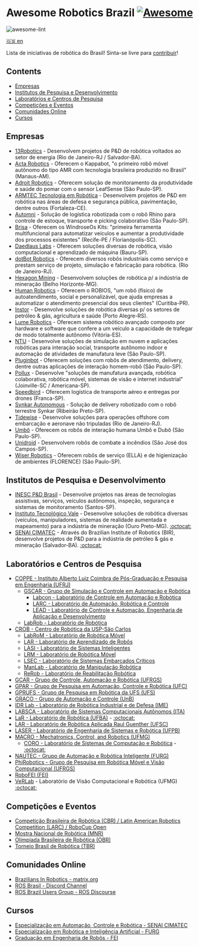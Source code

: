 # Awesome Robotics Brazil [![Awesome](https://awesome.re/badge.svg)](https://github.com/sindresorhus/awesome)

![awesome-lint](https://github.com/mateus-amarante/awesome-robotics-brazil/workflows/awesome-lint/badge.svg)

[:uk: en](README.EN.md)

Lista de iniciativas de robótica do Brasil! Sinta-se livre para [contribuir](CONTRIBUTING.md)!

## Contents

- [Empresas](#empresas)
- [Institutos de Pesquisa e Desenvolvimento](#institutos-de-pesquisa-e-desenvolvimento)
- [Laboratórios e Centros de Pesquisa](#laboratórios-e-centros-de-pesquisa)
- [Competições e Eventos](#competições-e-eventos)
- [Comunidades Online](#comunidades-online)
- [Cursos](#cursos)

## Empresas

- [13Robotics](http://www.13robotics.com/) - Desenvolvem projetos de P&D de robótica voltados ao setor de energia (Rio de Janeiro-RJ / Salvador-BA).
- [Acta Robotics](http://actarobotics.com/) - Oferecem o Kappabot, "o primeiro robô móvel autônomo do tipo AMR com tecnologia brasileira produzido no Brasil" (Manaus-AM).
- [Adroit Robotics](http://adroitrobotics.com/) - Oferecem solução de monitoramento da produtividade e saúde do pomar com o sensor LeafSense (São Paulo-SP).
- [ARMTEC Tecnologia em Robótica](http://www.armtecbrasil.com/) - Desenvolvem projetos de P&D em robótica nas áreas de defesa e segurança pública, pavimentação, dentre outros (Fortaleza-CE).
- [Automni](https://automni.com.br/) - Solução de logística robotizada com o robô Rhino para controle de estoque, transporte e picking colaborativo (São Paulo-SP).
- [Brisa](https://www.brisa.tech/) - Oferecem os WindroseOs Kits: "primeira ferramenta multifuncional para automatizar veículos e aumentar a produtividade dos processos existentes" (Recife-PE / Florianópolis-SC).
- [Daedlaus Labs](https://www.daedalus-tech.com/) - Oferecem soluções diversas de robótica, visão computacional e aprendizado de máquina (Bauru-SP).
- [dotBot Robotics](https://www.dotbot-robotics.com/) - Oferecem diversos robôs industriais como serviço e prestam serviço de projeto, simulação e fabricação para robótica. (Rio de Janeiro-RJ).
- [Hexagon Mining](https://hexagonmining.com/) - Desenvolvem soluções de robótica p/ a indústria de mineração (Belho Horizonte-MG).
- [Human Robotics](https://www.humanrobotics.ai/) - Oferecem o ROBIOS, "um robô (físico) de autoatendimento, social e personalizável, que ajuda empresas a automatizar o atendimento presencial dos seus clientes" (Curitiba-PR).
- [Instor](https://www.instor.com.br/) - Desenvolve soluções de robótica diversas p/ os setores de petróleo & gás, agricultura e saúde (Porto Alegre-RS).
- [Lume Robotics](http://lumerobotics.ai/) - Oferecem sistema robótico avançado composto por hardware e software que confere a um veículo a capacidade de trafegar de modo totalmente autônomo (Vitória-ES).
- [NTU](https://ntu.ai/) - Desenvolve soluções de simulação em nuvem e aplicações robóticas para interação social, transporte autônomo indoor e automação de atividades de manufatura leve (São Paulo-SP).
- [Pluginbot](https://pluginbot.ai/) - Oferecem soluções com robôs de atendimento, delivery, dentre outras aplicações de interação homem-robô (São Paulo-SP).
- [Pollux](https://www.pollux.com.br/) - Desenvolve "soluções de manufatura avançada, robótica colaborativa, robótica móvel, sistemas de visão e internet industrial" (Joinville-SC / Americana-SP).
- [Speedbird](https://speedbird.aero/) - Oferecem logística de transporte aéreo e entregas por drones (Franca-SP).
- [Synkar Autonomous](https://www.synkar.com/) - Solução de delivery robotizado com o robô terrestre Synkar (Ribeirão Preto-SP).
- [Tidewise](https://www.tidewise.io/) - Desenvolve soluções para operações offshore com embarcação e aeronave não tripuladas (Rio de Janeiro-RJ).
- [Umbô](https://www.umbo.net.br/) - Oferecem os robôs de interação humana Umbô e Dubô (São Paulo-SP).
- [Unidroid](https://www.unidroid.com.br/) - Desenvolvem robôs de combate a incêndios (São José dos Campos-SP).
- [Wiser Robotics](https://wiserrobotics.com.br/) - Oferecem robôs de serviço (ELLA) e de higienização de ambientes (FLORENCE) (São Paulo-SP).

## Institutos de Pesquisa e Desenvolvimento

- [INESC P&D Brasil](http://inescbrasil.org.br/) - Desenvolve projetos nas áreas de tecnologias assistivas, serviços, veículos autônomos, inspeção, segurança e sistemas de monitoramento (Santos-SP).
- [Instituto Tecnológico Vale](http://www.itv.org/en/research-line/robotics-applied-to-mining/) - Desenvolve soluções de robótica diversas (veículos, manipuladores, sistemas de realidade aumentada e mapeamento) para a indústria de mineração (Ouro Preto-MG). [:octocat:](https://github.com/itvroc/)
- [SENAI CIMATEC](http://www.senaicimatec.com.br/areas-de-interesse/robotica-e-supercomputacao/) - Através do Brazilian Institute of Robotics (BIR), desenvolve projetos de P&D para a indústria de petróleo & gás e mineração (Salvador-BA). [:octocat:](https://github.com/Brazilian-Institute-of-Robotics)

## Laboratórios e Centros de Pesquisa

- [COPPE - Instituto Alberto Luiz Coimbra de Pós-Graduação e Pesquisa em Engenharia (UFRJ)](https://www.coppe.ufrj.br/)
  - [GSCAR - Grupo de Simulação e Controle em Automação e Robótica](http://www.coep.ufrj.br/gscar/sobre.html)
    - [Labcon - Laboratório de Controle em Automação e Robótica](http://www.coep.ufrj.br/labcon)
    - [LARC - Laboratório de Automação, Robótica e Controle](http://www.coep.ufrj.br/gscar/larc.html)
    - [LEAD - Laboratório de Controle e Automação, Engenharia de Aplicação e Desenvolvimento](http://www.coep.ufrj.br/gscar/lead/)
  - [LabRob - Laboratório de Robótica](http://www.labrob.coppe.ufrj.br/)
- [CROB - Centro de Robótica da USP-São Carlos](http://www.crob.eesc.usp.br/)
  - [LabRoM - Laboratório de Robótica Móvel](https://github.com/EESC-LabRoM)
  - [LAR - Laboratório de Aprendizado de Robôs](http://lar.icmc.usp.br/)
  - [LASI - Laboratório de Sistemas Inteligentes](http://www.sel.eesc.usp.br/lasi/lasi/?page_id=83&lang=pt)
  - [LRM - Laboratório de Robótica Móvel](http://lrm.icmc.usp.br/web/index.php?n=Port.Home)
  - [LSEC - Laboratório de Sistemas Embarcados Críticos](https://www.lsec.icmc.usp.br/)
  - [ManLab - Laboratório de Manipulação Robótica](http://143.107.239.254/mecatronica/index.php/pt/laboratorios/laboratorio-de-manipulacao-robotica)
  - [ReRob - Laboratório de Reabilitação Robótica](http://143.107.239.254/mecatronica/index.php/pt/laboratorios/laboratorio-de-reabilitacao-robotica)
- [GCAR - Grupo de Controle, Automação e Robótica (UFRGS)](https://www.ece.ufrgs.br/)
- [GPAR - Grupo de Pesquisa em Automação, Controle e Robótica (UFC)](https://gpar.ufc.br/)
- [GPRUFS - Grupo de Pesquisa em Robótica da UFS (UFS)](http://www.gprufs.org/)
- [GRACO - Grupo de Automação e Controle (UnB)](http://www.graco.unb.br/)
- [IDR Lab - Laboratório de Robótica Industrial e de Defesa (IME)](http://labmec.imejunior.com.br/)
- [LABSCA - Laboratório de Sistemas Computacionais Autônomos (ITA)](http://www.comp.ita.br/labsca/)
- [LaR - Laboratório de Robótica (UFBA)](http://www.dee.eng.ufba.br/lar/) - [:octocat:](https://github.com/lar-deeufba)
- [LAR - Laboratório de Robótica Aplicada Raul Guenther (UFSC)](https://robotica.ufsc.br/)
- [LASER - Laboratório de Engenharia de Sistemas e Robótica (UFPB)](http://laser.ci.ufpb.br/)
- [MACRO - Mechatronics, Control, and Robotics (UFMG)](http://macro.ppgee.ufmg.br/)
  - [CORO - Laboratório de Sistemas de Computação e Robótica](http://coro.cpdee.ufmg.br/) - [:octocat:](https://bitbucket.org/coroufmg)
- [NAUTEC - Grupo de Automação e Robótica Inteligente (FURG)](https://nautec.furg.br/)
- [PhiRobotics - Grupo de Pesquisa em Robótica Móvel e Visão Computacional (UFRGS)](https://www.inf.ufrgs.br/phi-group/site/)
- [RoboFEI (FEI)](https://portal.fei.edu.br/robo-fei)
- [VeRLab](https://www.verlab.dcc.ufmg.br/) - Laboratório de Visão Computacional e Robótica (UFMG) [:octocat:](https://github.com/verlab)

## Competições e Eventos

- [Competição Brasileira de Robótica (CBR) / Latin American Robotics Competition (LARC) / RoboCup Open](http://www.cbrobotica.org/)
- [Mostra Nacional de Robótica (MNR)](http://www.mnr.org.br/)
- [Olimpíada Brasileira de Robótica (OBR)](http://www.obr.org.br/)
- [Torneio Brasil de Robótica (TBR)](https://www.torneiobrasilderobotica.com.br/)

## Comunidades Online

- [Brazilians In Robotics - matrix.org](https://matrix.to/#/#brazilians-in-robotics:matrix.org?via=matrix.org)
- [ROS Brasil - Discord Channel](https://discord.gg/UKUfdpku)
- [ROS Brazil Users Group - ROS Discourse](https://discourse.ros.org/c/local/brazil/40)

## Cursos

- [Especialização em Automação, Controle e Robótica - SENAI CIMATEC](http://www.senaicimatec.com.br/cursos_pos/especializacao-em-automacao-controle-e-robotica/#/)
- [Especialização em Robótica e Inteligência Artificial - FURG](https://siposg.furg.br/curso/1068)
- [Graduação em Engenharia de Robôs - FEI](https://portal.fei.edu.br/curso-de-engenharia-de-robos)
